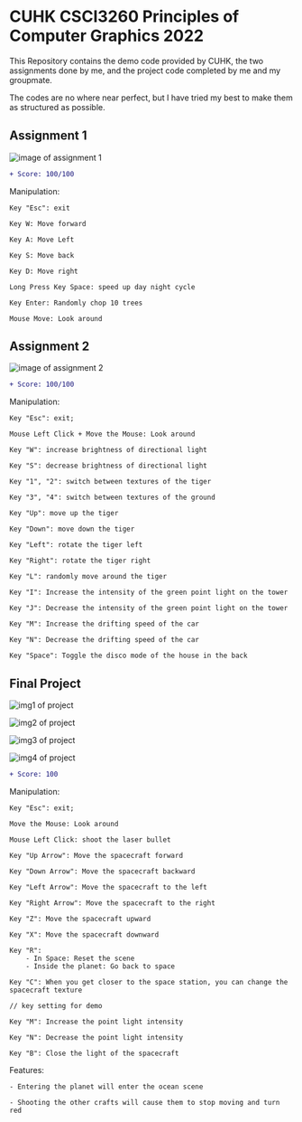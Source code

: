 # CUHK CSCI3260 Principles of Computer Graphics 2022

This Repository contains the demo code provided by CUHK, the two assignments done by me, and the project code completed by me and my groupmate.

The codes are no where near perfect, but I have tried my best to make them as structured as possible.

## Assignment 1
![image of assignment 1](https://imgur.com/c3rKylB.png)

```diff
+ Score: 100/100
```

Manipulation:

	Key "Esc": exit

	Key W: Move forward
	
	Key A: Move Left
	
	Key S: Move back
	
	Key D: Move right

	Long Press Key Space: speed up day night cycle

	Key Enter: Randomly chop 10 trees

	Mouse Move: Look around
  
  
## Assignment 2
![image of assignment 2](https://imgur.com/v5IFfHJ.png)


```diff
+ Score: 100/100
```

Manipulation: 

	Key "Esc": exit;

	Mouse Left Click + Move the Mouse: Look around

	Key "W": increase brightness of directional light

	Key "S": decrease brightness of directional light

	Key "1", "2": switch between textures of the tiger

	Key "3", "4": switch between textures of the ground

	Key "Up": move up the tiger

	Key "Down": move down the tiger

	Key "Left": rotate the tiger left

	Key "Right": rotate the tiger right

	Key "L": randomly move around the tiger

	Key "I": Increase the intensity of the green point light on the tower

	Key "J": Decrease the intensity of the green point light on the tower

	Key "M": Increase the drifting speed of the car

	Key "N": Decrease the drifting speed of the car

	Key "Space": Toggle the disco mode of the house in the back

## Final Project

![img1 of project](https://imgur.com/TYeeNRG.png)

![img2 of project](https://imgur.com/fDSkNIU.png)

![img3 of project](https://imgur.com/OjArTMl.png)

![img4 of project](https://imgur.com/tSatWPQ.png)

```diff
+ Score: 100
```

Manipulation: 

	Key "Esc": exit;

	Move the Mouse: Look around

	Mouse Left Click: shoot the laser bullet

	Key "Up Arrow": Move the spacecraft forward

	Key "Down Arrow": Move the spacecraft backward

	Key "Left Arrow": Move the spacecraft to the left

	Key "Right Arrow": Move the spacecraft to the right

	Key "Z": Move the spacecraft upward

	Key "X": Move the spacecraft downward

	Key "R": 
		- In Space: Reset the scene
		- Inside the planet: Go back to space

	Key "C": When you get closer to the space station, you can change the spacecraft texture

	// key setting for demo

	Key "M": Increase the point light intensity

	Key "N": Decrease the point light intensity

	Key "B": Close the light of the spacecraft

Features: 

	- Entering the planet will enter the ocean scene

	- Shooting the other crafts will cause them to stop moving and turn red
  
